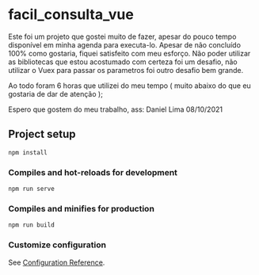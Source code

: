 # facil_consulta_vue
Este foi um projeto que gostei muito de fazer, apesar do pouco tempo disponível em minha agenda para executa-lo.
Apesar de não concluído 100% como gostaria, fiquei satisfeito com meu esforço.
Não poder utilizar as bibliotecas que estou acostumado com certeza foi um desafio, não utilizar o Vuex para passar os parametros foi outro desafio bem grande.

Ao todo foram 6 horas que utilizei do meu tempo ( muito abaixo do que eu gostaria de dar de atenção );

Espero que gostem do meu trabalho, ass: Daniel Lima 08/10/2021
## Project setup
```
npm install
```

### Compiles and hot-reloads for development
```
npm run serve
```

### Compiles and minifies for production
```
npm run build
```

### Customize configuration
See [Configuration Reference](https://cli.vuejs.org/config/).
